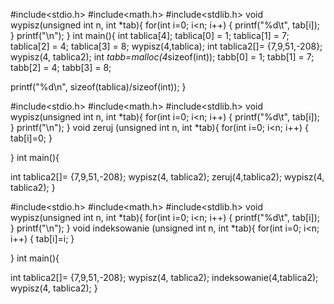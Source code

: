 #include<stdio.h>
#include<math.h>
#include<stdlib.h>
void wypisz(unsigned int n, int *tab){
for(int i=0; i<n; i++)
{
    printf("%d\t", tab[i]);
}
printf("\n");
}
int main(){
int tablica[4];
tablica[0] = 1;
tablica[1] = 7;
tablica[2] = 4;
tablica[3] = 8;
wypisz(4,tablica);
int tablica2[]= {7,9,51,-208};
wypisz(4, tablica2);
int *tabb=malloc(4*sizeof(int));
tabb[0] = 1;
tabb[1] = 7;
tabb[2] = 4;
tabb[3] = 8;

printf("%d\n", sizeof(tablica)/sizeof(int));
}


#include<stdio.h>
#include<math.h>
#include<stdlib.h>
void wypisz(unsigned int n, int *tab){
for(int i=0; i<n; i++)
{
    printf("%d\t", tab[i]);
}
printf("\n");
}
void zeruj (unsigned int n, int *tab){
for(int i=0; i<n; i++)
{
    tab[i]=0;
}

}
int main(){

int tablica2[]= {7,9,51,-208};
wypisz(4, tablica2);
zeruj(4,tablica2);
wypisz(4, tablica2);
}


#include<stdio.h>
#include<math.h>
#include<stdlib.h>
void wypisz(unsigned int n, int *tab){
for(int i=0; i<n; i++)
{
    printf("%d\t", tab[i]);
}
printf("\n");
}
void indeksowanie (unsigned int n, int *tab){
for(int i=0; i<n; i++)
{
    tab[i]=i;
}

}
int main(){

int tablica2[]= {7,9,51,-208};
wypisz(4, tablica2);
indeksowanie(4,tablica2);
wypisz(4, tablica2);
}


